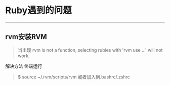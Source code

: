 # Ruby遇到的问题
---

## rvm安装RVM
>当出现
>rvm is not a function, selecting rubies with 'rvm use ...' will not work.

解决方法 终端运行
>$ source ~/.rvm/scripts/rvm
> 或者加入到.bashrc/.zshrc
